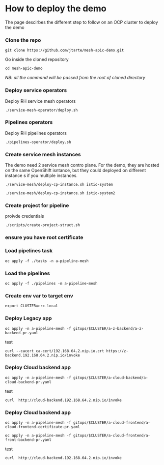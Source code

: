 # How to deploy the demo

The page descirbes the different step to follow on an OCP cluster to deploy the demo

### Clone the repo
``` 
git clone https://github.com/jtarte/mesh-apic-demo.git
```

Go inside the cloned repository
```
cd mesh-apic-demo
```

*NB: all the command will be passed from the root of cloned directory*


###  Deploy service operators

Deploy RH service mesh operators
```
./service-mesh-operator/deploy.sh
``` 

###  Pipelines operators

Deploy RH pipelines operators
```
./pipelines-operator/deploy.sh
``` 

### Create service mesh instances

The demo need 2 service mesh contro plane. For the demo, they are hosted on  the same OpenShift isntance, but they could deployed on different instance s if you multiple instances. 

```
./service-mesh/deploy-cp-instance.sh istio-system

./service-mesh/deploy-cp-instance.sh istio-system2

```

### Create project for pipeline 

proivde credentials

```
./scripts/create-project-struct.sh
```

### ensure you have root certificate



### Load pipelines task
```
oc apply -f ./tasks -n a-pipeline-mesh
```

### Load the pipelines
``` 
oc apply -f ./pipelines -n a-pipeline-mesh
```

### Create env var to target env
```
export CLUSTER=crc-local
```

### Deploy Legacy app
```
oc apply -n a-pipeline-mesh -f gitops/$CLUSTER/a-z-backend/a-z-backend-pr.yaml
```  
test
```
curl --cacert ca-cert/192.168.64.2.nip.io.crt https://z-backend.192.168.64.2.nip.io/invoke
``` 

### Deploy Cloud backend app
```
oc apply -n a-pipeline-mesh -f gitops/$CLUSTER/a-cloud-backend/a-cloud-backend-pr.yaml
```
test
```
curl  http://cloud-backend.192.168.64.2.nip.io/invoke
``` 

### Deploy Cloud backend app

```
oc apply -n a-pipeline-mesh -f gitops/$CLUSTER/a-cloud-frontend/a-cloud-frontend-certificate-pr.yaml 
```


```
oc apply -n a-pipeline-mesh -f gitops/$CLUSTER/a-cloud-frontend/a-front-backend-pr.yaml
``` 
test
```
curl  http://cloud-backend.192.168.64.2.nip.io/invoke
``` 













